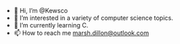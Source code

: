 - 👋 Hi, I’m @Kewsco
- 👀 I’m interested in a variety of computer science topics.
- 🌱 I’m currently learning C.
- 📫 How to reach me marsh.dillon@outlook.com

<!---
Kewsco/Kewsco is a ✨ special ✨ repository because its `README.md` (this file) appears on your GitHub profile.
You can click the Preview link to take a look at your changes.
--->
